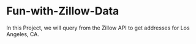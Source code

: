 # Fun-with-Zillow-Data
In this Project, we will query from the Zillow API to get addresses for Los Angeles, CA. 
